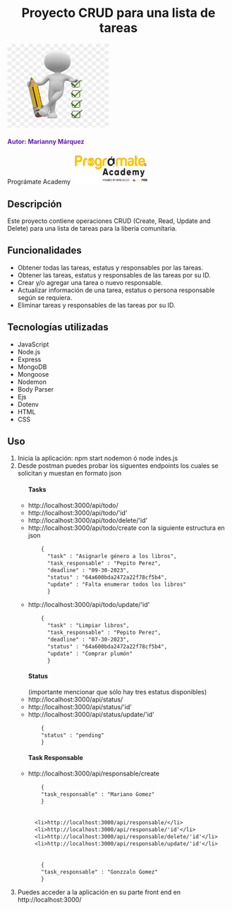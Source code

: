 <h1 align="center"> Proyecto CRUD para una lista de tareas </h1>
<img src="image/todo-list.png" alt="To Do List" width="230" height="190">

<h4 style="color: #661BBB";> Autor: Marianny Márquez </h4>
Prográmate Academy <img src="image/programate.png" alt="Logo Programate" width="180" height="70">

<h2> Descripción </h2>
Este proyecto contiene operaciones CRUD (Create, Read, Update and Delete) para una lista de tareas para la libería comunitaria.

<h2> Funcionalidades </h2>
<ul>
<li>Obtener todas las tareas, estatus y responsables por las tareas.</li>
<li>Obtener las tareas, estatus y responsables de las tareas por su ID.</li>
<li>Crear y/o agregar una tarea o nuevo responsable.</li>
<li>Actualizar información de una tarea, estatus o persona responsable según se requiera.</li>
<li>Eliminar tareas y responsables de las tareas por su ID.</li>
</ul>

<h2> Tecnologías utilizadas </h2>
<ul>
<li>JavaScript</li>
<li>Node.js</li>
<li>Express</li>
<li>MongoDB</li>
<li>Mongoose</li>
<li>Nodemon</li>
<li>Body Parser</li>
<li>Ejs</li>
<li>Dotenv</li>
<li>HTML</li>
<li>CSS</li>
</ul>

<h2> Uso </h2>
<ol>
  <li>Inicia la aplicación:
    npm start nodemon ó 
    node indes.js</li>

  <li>Desde postman puedes probar los siguentes endpoints los cuales se solicitan y muestan en formato json</li>
    <p>
      <ul> <h4>Tasks</h4>
        <li> http://localhost:3000/api/todo/ </li>
        <li> http://localhost:3000/api/todo/'id'</li>
        <li> http://localhost:3000/api/todo/delete/'id'</li>
        <li> http://localhost:3000/api/todo/create con la siguiente estructura en json </li>
        
          
        {
          "task" : "Asignarle género a los libros",
          "task_responsable" : "Pepito Perez",
          "deadline" : "09-30-2023",
          "status" : "64a600bda2472a22f78cf5b4",
          "update" : "Falta enumerar todos los libros"
          }

         
  <li> http://localhost:3000/api/todo/update/'id'</li>

          
        {
          "task" : "Limpiar libros",
          "task_responsable" : "Pepito Perez",
          "deadline" : "07-30-2023",
          "status" : "64a600bda2472a22f78cf5b4",
          "update" : "Comprar plumón"
          }
        
        
  </ul>
  </p>
    
  <p>
    <ul> <h4>Status</h4> (importante mencionar que sólo hay tres estatus disponibles)
      <li> http://localhost:3000/api/status/</li>
      <li>http://localhost:3000/api/status/'id'</li>
      <li>http://localhost:3000/api/status/update/'id'</li>

      
        {
        "status" : "pending"
        }

        
  </ul>
  </p>
  <p>
    <ul> <h4>Task Responsable</h4>
      <li> http://localhost:3000/api/responsable/create</li>

      
        {
        "task_responsable" : "Mariano Gomez"
        }

        
      <li>http://localhost:3000/api/responsable/</li>
      <li>http://localhost:3000/api/responsable/'id'</li>
      <li>http://localhost:3000/api/responsable/delete/'id'</li>
      <li>http://localhost:3000/api/responsable/update/'id'</li>

      
        {
        "task_responsable" : "Gonzzalo Gomez"
        }

        
  </ul>
  </p>

  <li>Puedes acceder a la aplicación en su parte front end en http://localhost:3000/</li>
</ol>
